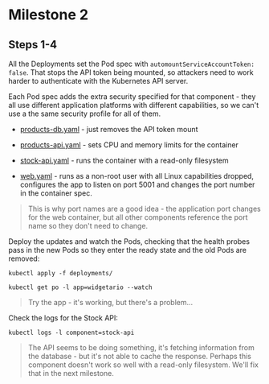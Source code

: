 # Milestone 2

## Steps 1-4

All the Deployments set the Pod spec with `automountServiceAccountToken: false`. That stops the API token being mounted, so attackers need to work harder to authenticate with the Kubernetes API server.

Each Pod spec adds the extra security specified for that component - they all use different application platforms with different capabilities, so we can't use a the same security profile for all of them.

- [products-db.yaml](solution\deployments\products-db.yaml) - just removes the API token mount

- [products-api.yaml](deployments\products-api.yaml) - sets CPU and memory limits for the container

- [stock-api.yaml](deployments\stock-api.yaml) - runs the container with a read-only filesystem

- [web.yaml](deployments\web.yaml) - runs as a non-root user with all Linux capabilities dropped, configures the app to listen on port 5001 and changes the port number in the container spec.

> This is why port names are a good idea - the application port changes for the web container, but all other components reference the port name so they don't need to change.

Deploy the updates and watch the Pods, checking that the health probes pass in the new Pods so they enter the ready state and the old Pods are removed:

```
kubectl apply -f deployments/

kubectl get po -l app=widgetario --watch
```

> Try the app - it's working, but there's a problem...

Check the logs for the Stock API:

```
kubectl logs -l component=stock-api
```

> The API seems to be doing something, it's fetching information from the database - but it's not able to cache the response. Perhaps this component doesn't work so well with a read-only filesystem. We'll fix that in the next milestone.